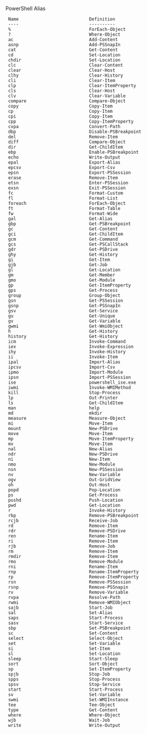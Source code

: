 PowerShell Alias


     Name                           Definition                
     ----                           ----------                
     %                              ForEach-Object            
     ?                              Where-Object              
     ac                             Add-Content               
     asnp                           Add-PSSnapIn              
     cat                            Get-Content               
     cd                             Set-Location              
     chdir                          Set-Location              
     clc                            Clear-Content             
     clear                          Clear-Host                
     clhy                           Clear-History             
     cli                            Clear-Item                
     clp                            Clear-ItemProperty        
     cls                            Clear-Host                
     clv                            Clear-Variable            
     compare                        Compare-Object            
     copy                           Copy-Item                 
     cp                             Copy-Item                 
     cpi                            Copy-Item                 
     cpp                            Copy-ItemProperty         
     cvpa                           Convert-Path              
     dbp                            Disable-PSBreakpoint      
     del                            Remove-Item               
     diff                           Compare-Object            
     dir                            Get-ChildItem             
     ebp                            Enable-PSBreakpoint       
     echo                           Write-Output              
     epal                           Export-Alias              
     epcsv                          Export-Csv                
     epsn                           Export-PSSession          
     erase                          Remove-Item               
     etsn                           Enter-PSSession           
     exsn                           Exit-PSSession            
     fc                             Format-Custom             
     fl                             Format-List               
     foreach                        ForEach-Object            
     ft                             Format-Table              
     fw                             Format-Wide               
     gal                            Get-Alias                 
     gbp                            Get-PSBreakpoint          
     gc                             Get-Content               
     gci                            Get-ChildItem             
     gcm                            Get-Command               
     gcs                            Get-PSCallStack           
     gdr                            Get-PSDrive               
     ghy                            Get-History               
     gi                             Get-Item                  
     gjb                            Get-Job                   
     gl                             Get-Location              
     gm                             Get-Member                
     gmo                            Get-Module                
     gp                             Get-ItemProperty          
     gps                            Get-Process               
     group                          Group-Object              
     gsn                            Get-PSSession             
     gsnp                           Get-PSSnapIn              
     gsv                            Get-Service               
     gu                             Get-Unique                
     gv                             Get-Variable              
     gwmi                           Get-WmiObject             
     h                              Get-History               
     history                        Get-History               
     icm                            Invoke-Command            
     iex                            Invoke-Expression         
     ihy                            Invoke-History            
     ii                             Invoke-Item               
     ipal                           Import-Alias              
     ipcsv                          Import-Csv                
     ipmo                           Import-Module             
     ipsn                           Import-PSSession          
     ise                            powershell_ise.exe        
     iwmi                           Invoke-WMIMethod          
     kill                           Stop-Process              
     lp                             Out-Printer               
     ls                             Get-ChildItem             
     man                            help                      
     md                             mkdir                     
     measure                        Measure-Object            
     mi                             Move-Item                 
     mount                          New-PSDrive               
     move                           Move-Item                 
     mp                             Move-ItemProperty         
     mv                             Move-Item                 
     nal                            New-Alias                 
     ndr                            New-PSDrive               
     ni                             New-Item                  
     nmo                            New-Module                
     nsn                            New-PSSession             
     nv                             New-Variable              
     ogv                            Out-GridView              
     oh                             Out-Host                  
     popd                           Pop-Location              
     ps                             Get-Process               
     pushd                          Push-Location             
     pwd                            Get-Location              
     r                              Invoke-History            
     rbp                            Remove-PSBreakpoint       
     rcjb                           Receive-Job               
     rd                             Remove-Item               
     rdr                            Remove-PSDrive            
     ren                            Rename-Item               
     ri                             Remove-Item               
     rjb                            Remove-Job                
     rm                             Remove-Item               
     rmdir                          Remove-Item               
     rmo                            Remove-Module             
     rni                            Rename-Item               
     rnp                            Rename-ItemProperty       
     rp                             Remove-ItemProperty       
     rsn                            Remove-PSSession          
     rsnp                           Remove-PSSnapin           
     rv                             Remove-Variable           
     rvpa                           Resolve-Path              
     rwmi                           Remove-WMIObject          
     sajb                           Start-Job                 
     sal                            Set-Alias                 
     saps                           Start-Process             
     sasv                           Start-Service             
     sbp                            Set-PSBreakpoint          
     sc                             Set-Content               
     select                         Select-Object             
     set                            Set-Variable              
     si                             Set-Item                  
     sl                             Set-Location              
     sleep                          Start-Sleep               
     sort                           Sort-Object               
     sp                             Set-ItemProperty          
     spjb                           Stop-Job                  
     spps                           Stop-Process              
     spsv                           Stop-Service              
     start                          Start-Process             
     sv                             Set-Variable              
     swmi                           Set-WMIInstance           
     tee                            Tee-Object                
     type                           Get-Content               
     where                          Where-Object              
     wjb                            Wait-Job                  
     write                          Write-Output
